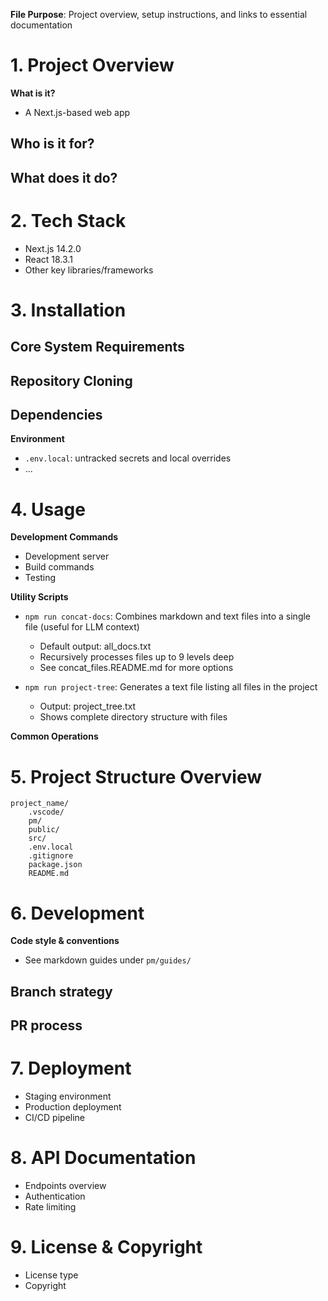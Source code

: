 **File Purpose**: Project overview, setup instructions, and links to essential documentation

# 1. Project Overview

**What is it?**
- A Next.js-based web app

**Who is it for?**
- 

**What does it do?**
- 

# 2. Tech Stack

- Next.js 14.2.0
- React 18.3.1
- Other key libraries/frameworks

# 3. Installation

**Core System Requirements**
- 

**Repository Cloning**
- 

**Dependencies**
- 

**Environment**
- `.env.local`: untracked secrets and local overrides
- ...

# 4. Usage

**Development Commands**
- Development server
- Build commands
- Testing

**Utility Scripts**
- `npm run concat-docs`: Combines markdown and text files into a single file (useful for LLM context)
  - Default output: all_docs.txt
  - Recursively processes files up to 9 levels deep
  - See concat_files.README.md for more options

- `npm run project-tree`: Generates a text file listing all files in the project
  - Output: project_tree.txt
  - Shows complete directory structure with files

**Common Operations**

# 5. Project Structure Overview

```structure
project_name/
	.vscode/
	pm/
	public/
	src/
	.env.local
	.gitignore
	package.json
	README.md
```

# 6. Development

**Code style & conventions**
- See markdown guides under `pm/guides/`

**Branch strategy**
- 

**PR process**
- 

# 7. Deployment

- Staging environment
- Production deployment
- CI/CD pipeline

# 8. API Documentation

- Endpoints overview
- Authentication
- Rate limiting

# 9. License & Copyright

- License type
- Copyright
